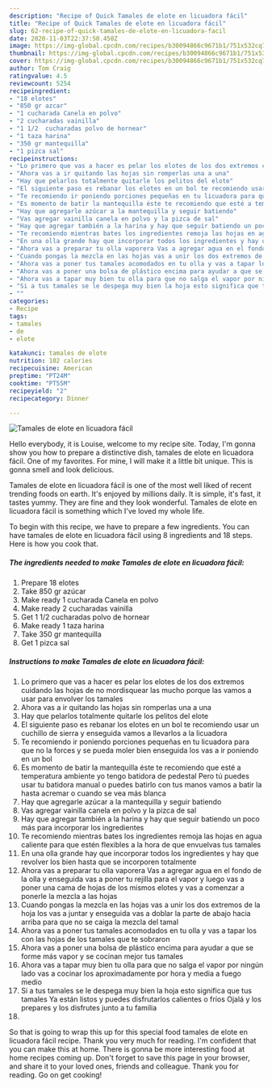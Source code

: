 ```yaml
---
description: "Recipe of Quick Tamales de elote en licuadora fácil"
title: "Recipe of Quick Tamales de elote en licuadora fácil"
slug: 62-recipe-of-quick-tamales-de-elote-en-licuadora-facil
date: 2020-11-03T22:37:50.450Z
image: https://img-global.cpcdn.com/recipes/b30094866c9671b1/751x532cq70/tamales-de-elote-en-licuadora-facil-foto-principal.jpg
thumbnail: https://img-global.cpcdn.com/recipes/b30094866c9671b1/751x532cq70/tamales-de-elote-en-licuadora-facil-foto-principal.jpg
cover: https://img-global.cpcdn.com/recipes/b30094866c9671b1/751x532cq70/tamales-de-elote-en-licuadora-facil-foto-principal.jpg
author: Tom Craig
ratingvalue: 4.5
reviewcount: 5254
recipeingredient:
- "18 elotes"
- "850 gr azcar"
- "1 cucharada Canela en polvo"
- "2 cucharadas vainilla"
- "1 1/2  cucharadas polvo de hornear"
- "1 taza harina"
- "350 gr mantequilla"
- "1 pizca sal"
recipeinstructions:
- "Lo primero que vas a hacer es pelar los elotes de los dos extremos cuidando las hojas de no mordisquear las mucho porque las vamos a usar para envolver los tamales"
- "Ahora vas a ir quitando las hojas sin romperlas una a una"
- "Hay que pelarlos totalmente quitarle los pelitos del elote"
- "El siguiente paso es rebanar los elotes en un bol te recomiendo usar un cuchillo de sierra y enseguida vamos a llevarlos a la licuadora"
- "Te recomiendo ir poniendo porciones pequeñas en tu licuadora para que no la forces y se pueda moler bien enseguida los vas a ir poniendo en un bol"
- "Es momento de batir la mantequilla éste te recomiendo que esté a temperatura ambiente yo tengo batidora de pedestal Pero tú puedes usar tu batidora manual o puedes batirlo con tus manos vamos a batir la hasta acremar o cuando se vea más blanca"
- "Hay que agregarle azúcar a la mantequilla y seguir batiendo"
- "Vas agregar vainilla canela en polvo y la pizca de sal"
- "Hay que agregar también a la harina y hay que seguir batiendo un poco más para incorporar los ingredientes"
- "Te recomiendo mientras bates los ingredientes remoja las hojas en agua caliente para que estén flexibles a la hora de que envuelvas tus tamales"
- "En una olla grande hay que incorporar todos los ingredientes y hay que revolver los bien hasta que se incorporen totalmente"
- "Ahora vas a preparar tu olla vaporera Vas a agregar agua en el fondo de la olla y enseguida vas a poner tu rejilla para el vapor y luego vas a poner una cama de hojas de los mismos elotes y vas a comenzar a ponerle la mezcla a las hojas"
- "Cuando pongas la mezcla en las hojas vas a unir los dos extremos de la hoja los vas a juntar y enseguida vas a doblar la parte de abajo hacia arriba para que no se caiga la mezcla del tamal"
- "Ahora vas a poner tus tamales acomodados en tu olla y vas a tapar los con las hojas de los tamales que te sobraron"
- "Ahora vas a poner una bolsa de plástico encima para ayudar a que se forme más vapor y se cocinan mejor tus tamales"
- "Ahora vas a tapar muy bien tu olla para que no salga el vapor por ningún lado vas a cocinar los aproximadamente por hora y media a fuego medio"
- "Si a tus tamales se le despega muy bien la hoja esto significa que tus tamales Ya están listos y puedes disfrutarlos calientes o fríos Ojalá y los prepares y los disfrutes junto a tu familia"
- ""
categories:
- Recipe
tags:
- tamales
- de
- elote

katakunci: tamales de elote 
nutrition: 102 calories
recipecuisine: American
preptime: "PT24M"
cooktime: "PT55M"
recipeyield: "2"
recipecategory: Dinner

---
```



![Tamales de elote en licuadora fácil](https://img-global.cpcdn.com/recipes/b30094866c9671b1/751x532cq70/tamales-de-elote-en-licuadora-facil-foto-principal.jpg)

Hello everybody, it is Louise, welcome to my recipe site. Today, I'm gonna show you how to prepare a distinctive dish, tamales de elote en licuadora fácil. One of my favorites. For mine, I will make it a little bit unique. This is gonna smell and look delicious.



Tamales de elote en licuadora fácil is one of the most well liked of recent trending foods on earth. It's enjoyed by millions daily. It is simple, it's fast, it tastes yummy. They are fine and they look wonderful. Tamales de elote en licuadora fácil is something which I've loved my whole life.


To begin with this recipe, we have to prepare a few ingredients. You can have tamales de elote en licuadora fácil using 8 ingredients and 18 steps. Here is how you cook that.

<!--inarticleads1-->

##### The ingredients needed to make Tamales de elote en licuadora fácil:

1. Prepare 18 elotes
1. Take 850 gr azúcar
1. Make ready 1 cucharada Canela en polvo
1. Make ready 2 cucharadas vainilla
1. Get 1 1/2  cucharadas polvo de hornear
1. Make ready 1 taza harina
1. Take 350 gr mantequilla
1. Get 1 pizca sal




<!--inarticleads2-->

##### Instructions to make Tamales de elote en licuadora fácil:

1. Lo primero que vas a hacer es pelar los elotes de los dos extremos cuidando las hojas de no mordisquear las mucho porque las vamos a usar para envolver los tamales
1. Ahora vas a ir quitando las hojas sin romperlas una a una
1. Hay que pelarlos totalmente quitarle los pelitos del elote
1. El siguiente paso es rebanar los elotes en un bol te recomiendo usar un cuchillo de sierra y enseguida vamos a llevarlos a la licuadora
1. Te recomiendo ir poniendo porciones pequeñas en tu licuadora para que no la forces y se pueda moler bien enseguida los vas a ir poniendo en un bol
1. Es momento de batir la mantequilla éste te recomiendo que esté a temperatura ambiente yo tengo batidora de pedestal Pero tú puedes usar tu batidora manual o puedes batirlo con tus manos vamos a batir la hasta acremar o cuando se vea más blanca
1. Hay que agregarle azúcar a la mantequilla y seguir batiendo
1. Vas agregar vainilla canela en polvo y la pizca de sal
1. Hay que agregar también a la harina y hay que seguir batiendo un poco más para incorporar los ingredientes
1. Te recomiendo mientras bates los ingredientes remoja las hojas en agua caliente para que estén flexibles a la hora de que envuelvas tus tamales
1. En una olla grande hay que incorporar todos los ingredientes y hay que revolver los bien hasta que se incorporen totalmente
1. Ahora vas a preparar tu olla vaporera Vas a agregar agua en el fondo de la olla y enseguida vas a poner tu rejilla para el vapor y luego vas a poner una cama de hojas de los mismos elotes y vas a comenzar a ponerle la mezcla a las hojas
1. Cuando pongas la mezcla en las hojas vas a unir los dos extremos de la hoja los vas a juntar y enseguida vas a doblar la parte de abajo hacia arriba para que no se caiga la mezcla del tamal
1. Ahora vas a poner tus tamales acomodados en tu olla y vas a tapar los con las hojas de los tamales que te sobraron
1. Ahora vas a poner una bolsa de plástico encima para ayudar a que se forme más vapor y se cocinan mejor tus tamales
1. Ahora vas a tapar muy bien tu olla para que no salga el vapor por ningún lado vas a cocinar los aproximadamente por hora y media a fuego medio
1. Si a tus tamales se le despega muy bien la hoja esto significa que tus tamales Ya están listos y puedes disfrutarlos calientes o fríos Ojalá y los prepares y los disfrutes junto a tu familia
1. 




So that is going to wrap this up for this special food tamales de elote en licuadora fácil recipe. Thank you very much for reading. I'm confident that you can make this at home. There is gonna be more interesting food at home recipes coming up. Don't forget to save this page in your browser, and share it to your loved ones, friends and colleague. Thank you for reading. Go on get cooking!
